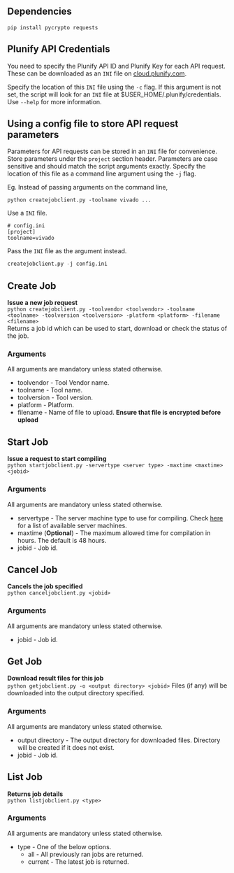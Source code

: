 
## Dependencies
```
pip install pycrypto requests
```

## Plunify API Credentials
You need to specify the Plunify API ID and Plunify Key for each API request. These can be downloaded as an `INI` file on [cloud.plunify.com](https://cloud.plunify.com). 

Specify the location of this `INI` file using the `-c` flag. If this argument is not set, the script will look for an `INI` file at $USER_HOME/.plunify/credentials.  
Use `--help` for more information.

## Using a config file to store API request parameters
Parameters for API requests can be stored in an `INI` file for convenience. Store parameters under the `project` section header. Parameters are case sensitive and should match the script arguments exactly. Specify the location of this file as a command line argument using the `-j` flag.

Eg. Instead of passing arguments on the command line,
```
python createjobclient.py -toolname vivado ... 
```
Use a `INI` file.  
```
# config.ini
[project]
toolname=vivado 
```
Pass the `INI` file as the argument instead.
```python
createjobclient.py -j config.ini
```

## Create Job 
**Issue a new job request**  
`python createjobclient.py -toolvendor <toolvendor> -toolname <toolname> -toolversion <toolversion> -platform <platform> -filename <filename>`  
Returns a job id which can be used to start, download or check the status of the job.

### Arguments
All arguments are mandatory unless stated otherwise.
* toolvendor - Tool Vendor name.
* toolname - Tool name.
* toolversion - Tool version.
* platform - Platform.
* filename - Name of file to upload. **Ensure that file is encrypted before upload**

## Start Job 
**Issue a request to start compiling**  
`python startjobclient.py -servertype <server type> -maxtime <maxtime> <jobid>`

### Arguments
All arguments are mandatory unless stated otherwise.
* servertype - The server machine type to use for compiling. Check [here](https://cloud.plunify.com/faq#what_are_the_available_server_machine_types_for_each_cloud_region) for a list of available server machines.
* maxtime (**Optional**) - The maximum allowed time for compilation in hours. The default is 48 hours.
* jobid - Job id.

## Cancel Job 
**Cancels the job specified**  
`python canceljobclient.py <jobid>`

### Arguments
All arguments are mandatory unless stated otherwise.
* jobid - Job id.

## Get Job 
**Download result files for this job**  
`python getjobclient.py -o <output directory> <jobid>`
Files (if any) will be downloaded into the output directory specified.

### Arguments
All arguments are mandatory unless stated otherwise.
* output directory - The output directory for downloaded files. Directory will be created if it does not exist.
* jobid - Job id.

## List Job 
**Returns job details**  
`python listjobclient.py <type>`

### Arguments
All arguments are mandatory unless stated otherwise.
* type - One of the below options.
  * all - All previously ran jobs are returned.
  * current - The latest job is returned.

